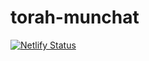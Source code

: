 # torah-munchat

[![Netlify Status](https://api.netlify.com/api/v1/badges/b48985e1-3196-4cfd-bc48-bf5dee15514d/deploy-status)](https://app.netlify.com/sites/torah-munachat/deploys)
